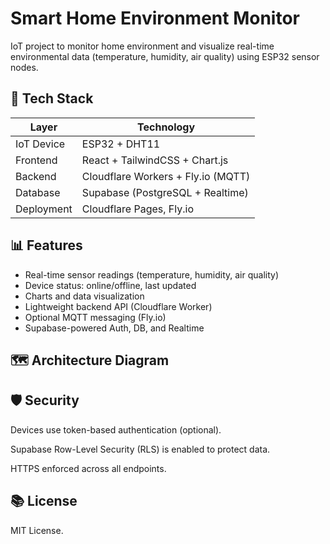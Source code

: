 # Smart Home Environment Monitor
IoT project to monitor home environment and visualize real-time environmental data (temperature, humidity, air quality) using ESP32 sensor nodes.

## 🧩 Tech Stack

| Layer       | Technology                        |
|-------------|------------------------------------|
| IoT Device  | ESP32 + DHT11   |
| Frontend    | React + TailwindCSS + Chart.js    |
| Backend     | Cloudflare Workers + Fly.io (MQTT)|
| Database    | Supabase (PostgreSQL + Realtime)  |
| Deployment  | Cloudflare Pages, Fly.io          |

## 📊 Features

- Real-time sensor readings (temperature, humidity, air quality)
- Device status: online/offline, last updated
- Charts and data visualization
- Lightweight backend API (Cloudflare Worker)
- Optional MQTT messaging (Fly.io)
- Supabase-powered Auth, DB, and Realtime

## 🗺️ Architecture Diagram

## 🛡️ Security
Devices use token-based authentication (optional).

Supabase Row-Level Security (RLS) is enabled to protect data.

HTTPS enforced across all endpoints.

## 📚 License
MIT License.

